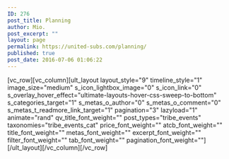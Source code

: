 ```yaml
---
ID: 276
post_title: Planning
author: Mio.
post_excerpt: ""
layout: page
permalink: https://united-subs.com/planning/
published: true
post_date: 2016-07-06 01:06:22
---
```

[vc_row][vc_column][ult_layout layout_style="9" timeline_style="1" image_size="medium" s_icon_lightbox_image="0" s_icon_link="0" s_overlay_hover_effect="ultimate-layouts-hover-css-sweep-to-bottom" s_categories_target="1" s_metas_o_author="0" s_metas_o_comment="0" s_metas_t_readmore_link_target="1" pagination="3" lazyload="1" animate="rand" qv_title_font_weight="" post_types="tribe_events" taxonomies="tribe_events_cat" price_font_weight="" atcb_font_weight="" title_font_weight="" metas_font_weight="" excerpt_font_weight="" filter_font_weight="" tab_font_weight="" pagination_font_weight=""][/ult_layout][/vc_column][/vc_row]
